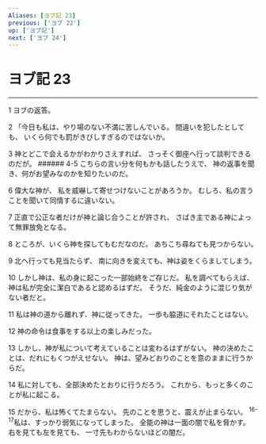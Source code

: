 ```yaml
---
Aliases: [ヨブ記 23]
previous: ['ヨブ 22']
up: ['ヨブ記']
next: ['ヨブ 24']
---
```

# ヨブ記 23

***




1 
ヨブの返答。 



2 
「今日も私は、やり場のない不満に苦しんでいる。 間違いを犯したとしても、 いくら何でも罰がきびしすぎるのではないか。 



3 
神とどこで会えるかがわかりさえすれば、 さっそく御座へ行って談判できるのだが。 ###### 4-5 こちらの言い分を何もかも話したうえで、 神の返事を聞き、何がお望みなのかを知りたいのだ。 



6 
偉大な神が、 私を威嚇して寄せつけないことがあろうか。 むしろ、私の言うことを聞いて同情するに違いない。 



7 
正直で公正な者だけが神と論じ合うことが許され、 さばき主である神によって無罪放免となる。 



8 
ところが、いくら神を探してもむだなのだ。 あちこち尋ねても見つからない。 



9 
北へ行っても見当たらず、 南に向きを変えても、神は姿をくらましてしまう。 



10 
しかし神は、私の身に起こった一部始終をご存じだ。 私を調べてもらえば、 神は私が完全に潔白であると認めるはずだ。 そうだ、純金のように混じり気がない者だと。 



11 
私は神の道から離れず、神に従ってきた。 一歩も脇道にそれたことはない。 



12 
神の命令は食事をする以上の楽しみだった。 



13 
しかし、神が私について考えていることは変わるはずがない。 神の決めたことは、だれにもくつがえせない。 神は、望みどおりのことを意のままに行うからだ。 



14 
私に対しても、全部決めたとおりに行うだろう。 これから、もっと多くのことが私に起こる。 



15 
だから、私は怖くてたまらない。 先のことを思うと、震えが止まらない。 <sup class="versenum">16-17</sup>私は、すっかり弱気になってしまった。 全能の神は一面の闇で私を脅かす。 右を見ても左を見ても、 一寸先もわからないほどの闇だ。
